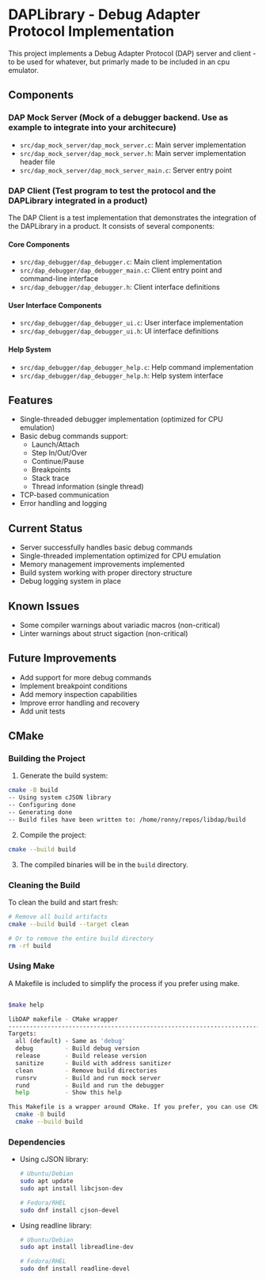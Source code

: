 # DAPLibrary - Debug Adapter Protocol Implementation

This project implements a Debug Adapter Protocol (DAP) server and client  - to be used for whatever, but primarly made to be included in an cpu emulator.

## Components

### DAP Mock Server (Mock of a debugger backend. Use as example to integrate into your architecure)
- `src/dap_mock_server/dap_mock_server.c`: Main server implementation
- `src/dap_mock_server/dap_mock_server.h`: Main server implementation header file
- `src/dap_mock_server/dap_mock_server_main.c`: Server entry point

### DAP Client (Test program to test the protocol and the DAPLibrary integrated in a product)

The DAP Client is a test implementation that demonstrates the integration of the DAPLibrary in a product. It consists of several components:

#### Core Components
- `src/dap_debugger/dap_debugger.c`: Main client implementation
- `src/dap_debugger/dap_debugger_main.c`: Client entry point and command-line interface
- `src/dap_debugger/dap_debugger.h`: Client interface definitions

#### User Interface Components
- `src/dap_debugger/dap_debugger_ui.c`: User interface implementation
- `src/dap_debugger/dap_debugger_ui.h`: UI interface definitions

#### Help System
- `src/dap_debugger/dap_debugger_help.c`: Help command implementation
- `src/dap_debugger/dap_debugger_help.h`: Help system interface

## Features

- Single-threaded debugger implementation (optimized for CPU emulation)
- Basic debug commands support:
  - Launch/Attach
  - Step In/Out/Over
  - Continue/Pause
  - Breakpoints
  - Stack trace
  - Thread information (single thread)
- TCP-based communication
- Error handling and logging

## Current Status

- Server successfully handles basic debug commands
- Single-threaded implementation optimized for CPU emulation
- Memory management improvements implemented
- Build system working with proper directory structure
- Debug logging system in place

## Known Issues

- Some compiler warnings about variadic macros (non-critical)
- Linter warnings about struct sigaction (non-critical)

## Future Improvements

- Add support for more debug commands
- Implement breakpoint conditions
- Add memory inspection capabilities
- Improve error handling and recovery
- Add unit tests 


## CMake

### Building the Project

1. Generate the build system:
```bash
cmake -B build
-- Using system cJSON library
-- Configuring done
-- Generating done
-- Build files have been written to: /home/ronny/repos/libdap/build
```

2. Compile the project:
```bash
cmake --build build
```

3. The compiled binaries will be in the `build` directory.

### Cleaning the Build

To clean the build and start fresh:

```bash
# Remove all build artifacts
cmake --build build --target clean

# Or to remove the entire build directory
rm -rf build
```


### Using Make

A Makefile is included to simplify the process if you prefer using make.

```bash

$make help

libDAP makefile - CMake wrapper
-------------------------------------------------------------------------------
Targets:
  all (default) - Same as 'debug'
  debug         - Build debug version
  release       - Build release version
  sanitize      - Build with address sanitizer
  clean         - Remove build directories
  runsrv        - Build and run mock server
  rund          - Build and run the debugger
  help          - Show this help

This Makefile is a wrapper around CMake. If you prefer, you can use CMake directly:
  cmake -B build
  cmake --build build
```


### Dependencies

- Using cJSON library:
  ```bash
  # Ubuntu/Debian
  sudo apt update
  sudo apt install libcjson-dev

  # Fedora/RHEL
  sudo dnf install cjson-devel
  ```

- Using readline library:
  ```bash
  # Ubuntu/Debian
  sudo apt install libreadline-dev
  
  # Fedora/RHEL
  sudo dnf install readline-devel
  ```
